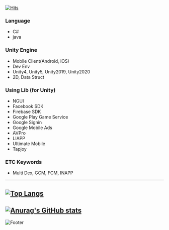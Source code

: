 [![Hits](https://hits.seeyoufarm.com/api/count/incr/badge.svg?url=https%3A%2F%2Fgithub.com%2Fredccoma&count_bg=%2379C83D&title_bg=%23555555&icon=&icon_color=%23E7E7E7&title=hits&edge_flat=false)](https://hits.seeyoufarm.com)

### Language
- C#
- java

### Unity Engine
- Mobile Client(Android, iOS)
- Dev Env
- Unity4, Unity5, Unity2019, Unity2020
- 2D, Data Struct

### Using Lib (for Unity)
- NGUI
- Facebook SDK
- Firebase SDK
- Google Play Game Service
- Google Signin
- Google Mobile Ads
- AVPro
- LIAPP
- Ultimate Mobile
- Tapjoy

### ETC Keywords
- Multi Dex, GCM, FCM, INAPP

___
[![Top Langs](https://github-readme-stats.vercel.app/api/top-langs/?username=redccoma&layout=compact)](https://github.com/anuraghazra/github-readme-stats)
---
[![Anurag's GitHub stats](https://github-readme-stats.vercel.app/api?username=redccoma&count_private=true&show_icons=true&theme=tokyonight)](https://github.com/anuraghazra/github-readme-stats)
---

![Footer](https://capsule-render.vercel.app/api?type=waving&color=auto&height=200&section=footer)
